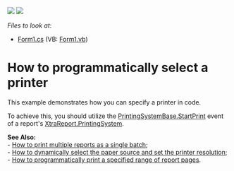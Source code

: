 <!-- default badges list -->
[![](https://img.shields.io/badge/Open_in_DevExpress_Support_Center-FF7200?style=flat-square&logo=DevExpress&logoColor=white)](https://supportcenter.devexpress.com/ticket/details/E1766)
[![](https://img.shields.io/badge/📖_How_to_use_DevExpress_Examples-e9f6fc?style=flat-square)](https://docs.devexpress.com/GeneralInformation/403183)
<!-- default badges end -->
<!-- default file list -->
*Files to look at*:

* [Form1.cs](./CS/SelectPrinterInCode/Form1.cs) (VB: [Form1.vb](./VB/SelectPrinterInCode/Form1.vb))
<!-- default file list end -->
# How to programmatically select a printer


<p>This example demonstrates how you can specify a printer in code.</p><p>To achieve this, you should utilize the <a href="http://www.devexpress.com/Help/Content.aspx?help=XtraData&document=DevExpressXtraPrintingPrintingSystemBase_StartPrinttopic.htm">PrintingSystemBase.StartPrint</a> event of a report's <a href="http://www.devexpress.com/Help/Content.aspx?help=XtraReports&document=DevExpressXtraReportsUIXtraReport_PrintingSystemtopic.htm">XtraReport.PrintingSystem</a>.</p><p><strong>See Also:</strong><br />
- <a href="https://www.devexpress.com/Support/Center/p/E1765">How to print multiple reports as a single batch</a>;<br />
- <a href="https://www.devexpress.com/Support/Center/p/E332">How to dynamically select the paper source and set the printer resolution</a>;<br />
- <a href="https://www.devexpress.com/Support/Center/p/E1768">How to programmatically print a specified range of report pages</a>.</p>

<br/>


